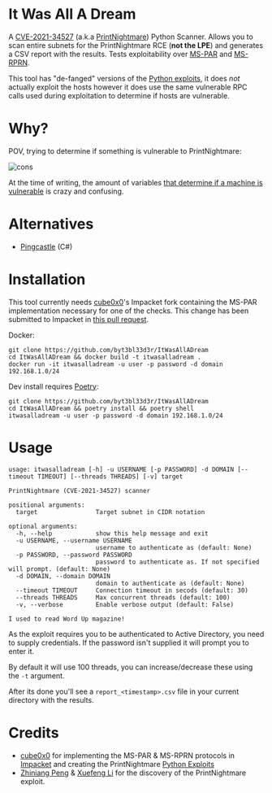 # It Was All A Dream

A [CVE-2021-34527](https://msrc.microsoft.com/update-guide/vulnerability/CVE-2021-34527) (a.k.a [PrintNightmare](https://github.com/afwu/PrintNightmare)) Python Scanner. Allows you to scan entire subnets for the PrintNightmare RCE (**not the LPE**) and generates a CSV report with the results. Tests exploitability over [MS-PAR](https://docs.microsoft.com/en-us/openspecs/windows_protocols/ms-par/695e3f9a-f83f-479a-82d9-ba260497c2d0) and [MS-RPRN](https://docs.microsoft.com/en-us/openspecs/windows_protocols/ms-rprn/d42db7d5-f141-4466-8f47-0a4be14e2fc1).

This tool has "de-fanged" versions of the [Python exploits](https://github.com/cube0x0/CVE-2021-1675), it does *not* actually exploit the hosts however it does use the same vulnerable RPC calls used during exploitation to determine if hosts are vulnerable.

# Why?

POV, trying to determine if something is vulnerable to PrintNightmare:

![cons](https://user-images.githubusercontent.com/5151193/124521349-0d278180-dda4-11eb-9643-4facd4b1c3fe.jpg)


At the time of writing, the amount of variables [that determine if a machine is vulnerable](https://twitter.com/StanHacked/status/1410922404252168196?s=20) is crazy and confusing.

# Alternatives

- [Pingcastle](https://www.pingcastle.com/) (C#)

# Installation


This tool currently needs [cube0x0](https://github.com/cube0x0)'s Impacket fork containing the MS-PAR implementation necessary for one of the checks. This change has been submitted to Impacket in [this pull request](https://github.com/SecureAuthCorp/impacket/pull/1114).


Docker:
```
git clone https://github.com/byt3bl33d3r/ItWasAllADream
cd ItWasAllADream && docker build -t itwasalladream .
docker run -it itwasalladream -u user -p password -d domain 192.168.1.0/24
```

Dev install requires [Poetry](https://python-poetry.org/):
```
git clone https://github.com/byt3bl33d3r/ItWasAllADream
cd ItWasAllADream && poetry install && poetry shell
itwasalladream -u user -p password -d domain 192.168.1.0/24
```
# Usage

```
usage: itwasalladream [-h] -u USERNAME [-p PASSWORD] -d DOMAIN [--timeout TIMEOUT] [--threads THREADS] [-v] target

PrintNightmare (CVE-2021-34527) scanner

positional arguments:
  target                Target subnet in CIDR notation

optional arguments:
  -h, --help            show this help message and exit
  -u USERNAME, --username USERNAME
                        username to authenticate as (default: None)
  -p PASSWORD, --password PASSWORD
                        password to authenticate as. If not specified will prompt. (default: None)
  -d DOMAIN, --domain DOMAIN
                        domain to authenticate as (default: None)
  --timeout TIMEOUT     Connection timeout in secods (default: 30)
  --threads THREADS     Max concurrent threads (default: 100)
  -v, --verbose         Enable verbose output (default: False)

I used to read Word Up magazine!
```

As the exploit requires you to be authenticated to Active Directory, you need to supply credentials. If the password isn't supplied it will prompt you to enter it.

By default it will use 100 threads, you can increase/decrease these using the `-t` argument.

After its done you'll see a `report_<timestamp>.csv` file in your current directory with the results.


# Credits

- [cube0x0](https://github.com/cube0x0) for implementing the MS-PAR & MS-RPRN protocols in [Impacket](https://github.com/SecureAuthCorp/impacket) and creating the PrintNightmare [Python Exploits](https://github.com/cube0x0/CVE-2021-1675)
- [Zhiniang Peng](https://twitter.com/edwardzpeng) & [Xuefeng Li](https://twitter.com/lxf02942370) for the discovery of the PrintNightmare exploit.
